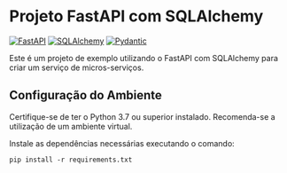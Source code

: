# Projeto FastAPI com SQLAlchemy

[![FastAPI](https://img.shields.io/badge/FastAPI-0.68.1-blue.svg)](https://fastapi.tiangolo.com/)
[![SQLAlchemy](https://img.shields.io/badge/SQLAlchemy-1.4.26-red.svg)](https://www.sqlalchemy.org/)
[![Pydantic](https://img.shields.io/badge/Pydantic-1.8.2-green.svg)](https://pydantic-docs.helpmanual.io/)

Este é um projeto de exemplo utilizando o FastAPI com SQLAlchemy para criar um serviço de micros-serviços.

## Configuração do Ambiente

Certifique-se de ter o Python 3.7 ou superior instalado. Recomenda-se a utilização de um ambiente virtual.

Instale as dependências necessárias executando o comando:

```shell
pip install -r requirements.txt
